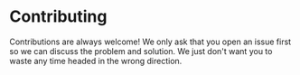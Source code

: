 # Contributing

Contributions are always welcome! We only ask that you open an issue first so we can discuss the problem and solution. We just don't want you to waste any time headed in the wrong direction.
